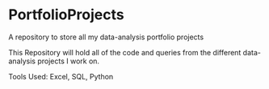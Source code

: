 # PortfolioProjects

A repository to store all my data-analysis portfolio projects

This Repository will hold all of the code and queries from the different data-analysis projects I work on.

Tools Used: Excel, SQL, Python


